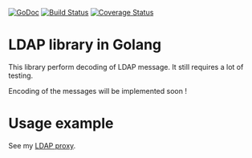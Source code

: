 [![GoDoc](https://godoc.org/github.com/lor00x/goldap?status.svg)](https://godoc.org/github.com/lor00x/goldap)
[![Build Status](https://travis-ci.org/lor00x/goldap.svg)](https://travis-ci.org/lor00x/goldap)
[![Coverage Status](https://coveralls.io/repos/lor00x/goldap/badge.png?branch=master)](https://coveralls.io/r/lor00x/goldap?branch=master)

# LDAP library in Golang

This library perform decoding of LDAP message.
It still requires a lot of testing.

Encoding of the messages will be implemented soon !

# Usage example
See my [LDAP proxy](https://github.com/lor00x/goldap-proxy).

